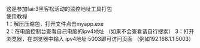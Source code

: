 这是参加fair3黑客松活动的监控地址工具打包  
使用教程  
1：解压压缩包，打开文件点击myapp.exe  
2：在电脑控制台查看自己电脑的ipv4地址   （如果不会查看请自行搜索）
3：打开浏览器，在浏览器中输入 ipv4地址:5003即可访问页面 （例如192.168.1.1:5003）  
